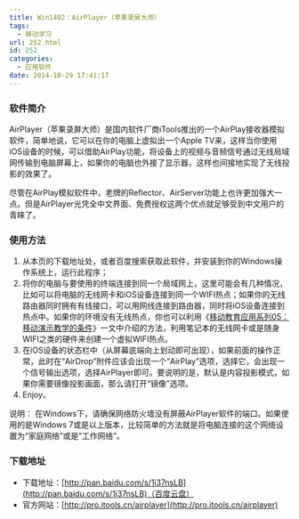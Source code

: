 ```yaml
---
title: Win1402：AirPlayer（苹果录屏大师）
tags:
  - 移动学习
url: 252.html
id: 252
categories:
  - 应用软件
date: 2014-10-29 17:41:17
---
```


### 软件简介

AirPlayer（苹果录屏大师）是国内软件厂商iTools推出的一个AirPlay接收器模拟软件，简单地说，它可以在你的电脑上虚拟出一个Apple TV来，这样当你使用iOS设备的时候，可以借助AirPlay功能，将设备上的视频与音频信号通过无线局域网传输到电脑屏幕上，如果你的电脑也外接了显示器，这样也间接地实现了无线投影的效果了。

尽管在AirPlay模拟软件中，老牌的Reflector、AirServer功能上也许更加强大一点。但是AirPlayer光凭全中文界面、免费授权这两个优点就足够受到中文用户的青睐了。

### 使用方法

1.  从本页的下载地址处，或者百度搜索获取此软件，并安装到你的Windows操作系统上，运行此程序；
2.  将你的电脑与要使用的终端连接到同一个局域网上，这里可能会有几种情况，比如可以将电脑的无线网卡和iOS设备连接到同一个WIFI热点；如果你的无线路由器同时拥有有线接口，可以用网线连接到路由器，同时将iOS设备连接到热点中。如果你的环境没有无线热点，你也可以利用《[移动教育应用系列05：移动演示教学的条件](http://www.ilester.net/archives/42)》一文中介绍的方法，利用笔记本的无线网卡或是随身WIFI之类的硬件来创建一个虚拟WIFI热点。
3.  在iOS设备的状态栏中（从屏幕底端向上划动即可出现），如果前面的操作正常，此时在“AirDrop”附件应该会出现一个“AirPlay”选项，选择它，会出现一个信号输出选项，选择AirPlayer即可。要说明的是，默认是内容投影模式，如果你需要镜像投影画面，那么请打开“镜像”选项。
4.  Enjoy。

说明： 在Windows下，请确保网络防火墙没有屏蔽AirPlayer软件的端口。如果使用的是Windows 7或是以上版本，比较简单的方法就是将电脑连接的这个网络设置为“家庭网络”或是“工作网络”。

### 下载地址

*   下载地址：[http://pan.baidu.com/s/1i37nsLB](http://pan.baidu.com/s/1i37nsLB)（百度云盘）
*   官方网站：[http://pro.itools.cn/airplayer](http://pro.itools.cn/airplayer)